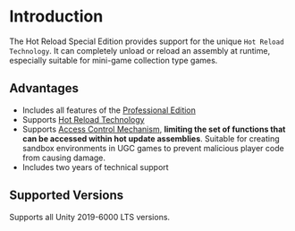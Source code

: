 # Introduction

The Hot Reload Special Edition provides support for the unique `Hot Reload Technology`. It can completely unload or reload an assembly at runtime, especially suitable for mini-game collection type games.

## Advantages

- Includes all features of the [Professional Edition](../pro/intro)
- Supports [Hot Reload Technology](./hotreloadassembly)
- Supports [Access Control Mechanism](../accesspolicy), **limiting the set of functions that can be accessed within hot update assemblies**. Suitable for creating sandbox environments in UGC games to prevent malicious player code from causing damage.
- Includes two years of technical support

## Supported Versions

Supports all Unity 2019-6000 LTS versions.
